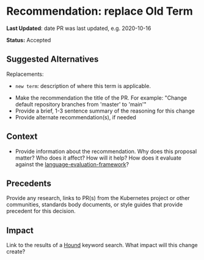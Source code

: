 # Recommendation: replace Old Term

**Last Updated**: date PR was last updated, e.g. 2020-10-16

**Status:** Accepted

## Suggested Alternatives

Replacements:

- `new term`: description of where this term is applicable.
<any additional terms>

- Make the recommendation the title of the PR. For example: "Change default repository branches from 'master' to 'main'"
- Provide a brief, 1-3 sentence summary of the reasoning for this change
- Provide alternate recommendation(s), if needed

## Context

- Provide information about the recommendation. Why does this proposal matter? Who does it affect? How will it help? How does it evaluate against the [language-evaluation-framework]?

## Precedents

Provide any research, links to PR(s) from the Kubernetes project or other communities, standards body documents, or style guides that provide precedent for this decision.

## Impact

Link to the results of a [Hound](https://cs.k8s.io/) keyword search. What impact will this change create?

[language-evaluation-framework]: /sig-architecture/naming/language-evaluation-framework.md
